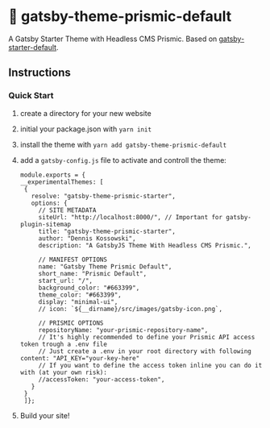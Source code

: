 # 🌈 gatsby-theme-prismic-default

A Gatsby Starter Theme with Headless CMS Prismic. Based on [gatsby-starter-default](https://www.gatsbyjs.org/starters/gatsbyjs/gatsby-starter-default/).

## Instructions 
### Quick Start

1. create a directory for your new website
2. initial your package.json with `yarn init`
3. install the theme with `yarn add gatsby-theme-prismic-default`
4. add a `gatsby-config.js` file to activate and controll the theme:

   ```javasript
   module.exports = {
   __experimentalThemes: [
    {
      resolve: "gatsby-theme-prismic-starter",
      options: {
        // SITE METADATA
        siteUrl: "http://localhost:8000/", // Important for gatsby-plugin-sitemap
        title: "gatsby-theme-prismic-starter",
        author: "Dennis Kossowski",
        description: "A GatsbyJS Theme With Headless CMS Prismic.",

        // MANIFEST OPTIONS
        name: "Gatsby Theme Prismic Default",
        short_name: "Prismic Default",
        start_url: "/",
        background_color: "#663399",
        theme_color: "#663399",
        display: "minimal-ui",
        // icon: `${__dirname}/src/images/gatsby-icon.png`,

        // PRISMIC OPTIONS
        repositoryName: "your-prismic-repository-name",
        // It's highly recommended to define your Prismic API access token trough a .env file
        // Just create a .env in your root directory with following content: "API_KEY="your-key-here"
        // If you want to define the access token inline you can do it with (at your own risk):
        //accessToken: "your-access-token",
      }
    }
    ]};
   ```

5. Build your site!